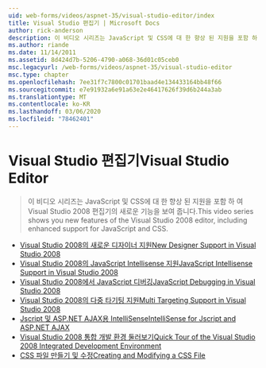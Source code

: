 ```yaml
---
uid: web-forms/videos/aspnet-35/visual-studio-editor/index
title: Visual Studio 편집기 | Microsoft Docs
author: rick-anderson
description: 이 비디오 시리즈는 JavaScript 및 CSS에 대 한 향상 된 지원을 포함 하 여 Visual Studio 2008 편집기의 새로운 기능을 보여 줍니다.
ms.author: riande
ms.date: 11/14/2011
ms.assetid: 8d424d7b-5206-4790-a068-36d01c05ceb0
msc.legacyurl: /web-forms/videos/aspnet-35/visual-studio-editor
msc.type: chapter
ms.openlocfilehash: 7ee31f7c7800c01701baad4e134433164bb48f66
ms.sourcegitcommit: e7e91932a6e91a63e2e46417626f39d6b244a3ab
ms.translationtype: MT
ms.contentlocale: ko-KR
ms.lasthandoff: 03/06/2020
ms.locfileid: "78462401"
---
```

# <a name="visual-studio-editor"></a><span data-ttu-id="461ad-103">Visual Studio 편집기</span><span class="sxs-lookup"><span data-stu-id="461ad-103">Visual Studio Editor</span></span>

> <span data-ttu-id="461ad-104">이 비디오 시리즈는 JavaScript 및 CSS에 대 한 향상 된 지원을 포함 하 여 Visual Studio 2008 편집기의 새로운 기능을 보여 줍니다.</span><span class="sxs-lookup"><span data-stu-id="461ad-104">This video series shows you new features of the Visual Studio 2008 editor, including enhanced support for JavaScript and CSS.</span></span>

- [<span data-ttu-id="461ad-105">Visual Studio 2008의 새로운 디자이너 지원</span><span class="sxs-lookup"><span data-stu-id="461ad-105">New Designer Support in Visual Studio 2008</span></span>](new-designer-support-in-visual-studio-2008.md)
- [<span data-ttu-id="461ad-106">Visual Studio 2008의 JavaScript Intellisense 지원</span><span class="sxs-lookup"><span data-stu-id="461ad-106">JavaScript Intellisense Support in Visual Studio 2008</span></span>](javascript-intellisense-support-in-visual-studio-2008.md)
- [<span data-ttu-id="461ad-107">Visual Studio 2008에서 JavaScript 디버깅</span><span class="sxs-lookup"><span data-stu-id="461ad-107">JavaScript Debugging in Visual Studio 2008</span></span>](javascript-debugging-in-visual-studio-2008.md)
- [<span data-ttu-id="461ad-108">Visual Studio 2008의 다중 타기팅 지원</span><span class="sxs-lookup"><span data-stu-id="461ad-108">Multi Targeting Support in Visual Studio 2008</span></span>](multi-targeting-support-in-visual-studio-2008.md)
- [<span data-ttu-id="461ad-109">Jscript 및 ASP.NET AJAX용 IntelliSense</span><span class="sxs-lookup"><span data-stu-id="461ad-109">IntelliSense for Jscript and ASP.NET AJAX</span></span>](intellisense-for-jscript-and-aspnet-ajax.md)
- [<span data-ttu-id="461ad-110">Visual Studio 2008 통합 개발 환경 둘러보기</span><span class="sxs-lookup"><span data-stu-id="461ad-110">Quick Tour of the Visual Studio 2008 Integrated Development Environment</span></span>](quick-tour-of-the-visual-studio-2008-integrated-development-environment.md)
- [<span data-ttu-id="461ad-111">CSS 파일 만들기 및 수정</span><span class="sxs-lookup"><span data-stu-id="461ad-111">Creating and Modifying a CSS File</span></span>](creating-and-modifying-a-css-file.md)
